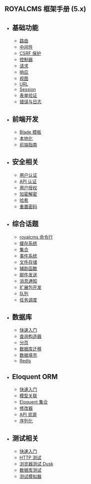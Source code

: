 ## ROYALCMS 框架手册 (5.x)

- ## 基础功能

  - [路由](/docs/5-x/routing)
  - [中间件](/docs/5-x/middleware)
  - [CSRF 保护](/docs/5-x/csrf)
  - [控制器](/docs/5-x/controllers)
  - [请求](/docs/5-x/requests)
  - [响应](/docs/5-x/responses)
  - [视图](/docs/5-x/views)
  - [URL](/docs/5-x/urls)
  - [Session](/docs/5-x/session)
  - [表单验证](/docs/5-x/validation)
  - [错误与日志](/docs/5-x/errors)

- ## 前端开发

  - [Blade 模板](/docs/5-x/blade)
  - [本地化](/docs/5-x/localization)
  - [前端指南](/docs/5-x/frontend)

- ## 安全相关

  - [用户认证](/docs/5-x/authentication)
  - [API 认证](/docs/5-x/passport)
  - [用户授权](/docs/5-x/authorization)
  - [加密解密](/docs/5-x/encryption)
  - [哈希](/docs/5-x/hashing)
  - [重置密码](/docs/5-x/passwords)

- ## 综合话题

  - [royalcms 命令行](/docs/5-x/royalcms)
  - [缓存系统](/docs/5-x/cache)
  - [集合](/docs/5-x/collections)
  - [事件系统](/docs/5-x/events)
  - [文件存储](/docs/5-x/filesystem)
  - [辅助函数](/docs/5-x/helpers)
  - [邮件发送](/docs/5-x/mail)
  - [消息通知](/docs/5-x/notifications)
  - [扩展包开发](/docs/5-x/packages)
  - [队列](/docs/5-x/queues)
  - [任务调度](/docs/5-x/scheduling)

- ## 数据库

  - [快速入门](/docs/5-x/database)
  - [查询构造器](/docs/5-x/queries)
  - [分页](/docs/5-x/pagination)
  - [数据库迁移](/docs/5-x/migrations)
  - [数据填充](/docs/5-x/seeding)
  - [Redis](/docs/5-x/redis)

- ## Eloquent ORM

  - [快速入门](/docs/5-x/eloquent)
  - [模型关联](/docs/5-x/eloquent-relationships)
  - [Eloquent 集合](/docs/5-x/eloquent-collections)
  - [修改器](/docs/5-x/eloquent-mutators)
  - [API 资源](/docs/5-x/eloquent-resources)
  - [序列化](/docs/5-x/eloquent-serialization)

- ## 测试相关

  - [快速入门](/docs/5-x/testing)
  - [HTTP 测试](/docs/5-x/http-tests)
  - [浏览器测试 Dusk](/docs/5-x/dusk)
  - [数据库测试](/docs/5-x/database-testing)
  - [测试模拟器](/docs/5-x/mocking)


